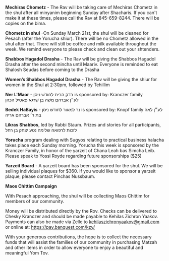 **Mechiras Chometz** - The Rav will be taking care of Mechiras Chometz in the shul after all minyanim beginning Sunday after Shacharis. If you can't make it at these times, please call the Rav at 845-659-8244. There will be copies on the bima.

**Chometz in shul** -On Sunday March 21st, the shul will be cleaned for Pesach (after the Yorucha shiur). There will be no Chometz allowed in the shul after that. There will still be coffee and milk available throughout the week. We remind everyone to please check and clean out your shtenders.

**Shabbos Hagadol Drasha** - The Rav will be giving the Shabbos Hagadol Drasha after the second mincha until Maariv.  Everyone is reminded to eat Shalosh Seudas before coming to the Drasha

**Women’s Shabbos Hagadol Drasha** - The Rav will be giving the shiur for women in the Shul at 2:30pm, followed by Tehillim 

**Ner L'Maor** - בּדק הבּית לחודשׁ ניסן is sponsored by: Kranczer family   
לע״ן אברהם משׁה בּן שׁרגא פאטיל הכּהן

**Bedek HaBayis** -   נר למאור לחודשׁ ניסן is sponsored by: Knopf family 
לע״ן לאה בּת ר׳ אברהם אריה

**Likras Shabbos**, led by Rabbi Staum. Prizes and stories for all participants, לזכות לרפואה שלימה נטע יצחק בן רחל

**Yorucha** program dealing with Sugyos relating to practical business halacha takes place each Sunday morning. Yorucha this week is sponsored by the Kranczer Family, in honor of the yarzeit of Chana Leah bas Simcha Leib. Please speak to Yossi Royde regarding future sponsorships ($25)

**Yarzeit Board** - A yarzeit board has been sponsored for the shul. We will be selling individual plaques for $360. If you would like to sponsor a yarzeit plaque, please contact Pinchas Nussbaum.

**Maos Chittim Campaign**

With Pesach approaching, the shul will be collecting Maos Chittim for members of our community. 

Money will be distributed directly by the Rov. Checks can be delivered to Chesky Kranczer and should be made payable to Kehilas Zichron Yaakov. Payments can also be made via Zelle to kehilaszichronyaakov@gmail.com or online at: https://pay.banquest.com/kzy/

With your generous contributions, the hope is to collect the necessary funds that will assist the families of our community in purchasing Matzah and other items in order to allow everyone to enjoy a beautiful and meaningful Yom Tov.  
